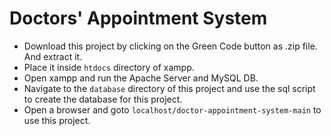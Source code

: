 # Doctors' Appointment System

- Download this project by clicking on the Green Code button as .zip file. And extract it.
- Place it inside `htdocs` directory of xampp.
- Open xampp and run the Apache Server and MySQL DB.
- Navigate to the `database` directory of this project and use the sql script to create the database for this project.
- Open a browser and goto `localhost/doctor-appointment-system-main` to use this project.
